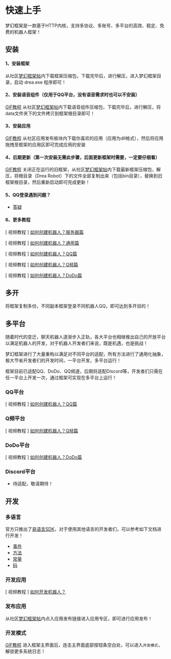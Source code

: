 # 快速上手

梦幻框架是一款基于HTTP内核，支持多协议、多账号、多平台的高效、稳定、免费的机器人框架！

## 安装

#### 1、安装框架

从社区[梦幻框架帖](https://open.drea.cc/51)内下载框架压缩包，下载完毕后，进行解压，进入梦幻框架目录，启动 drea.exe 程序即可！

#### 2、安装语音组件（仅用于QQ平台，没有语音需求时也可以不安装）

[GIF教程](https://res.drea.cc/img/drea/framework/ui/演示/安装语音组件.gif) 从社区[梦幻框架帖](https://open.drea.cc/51)内下载语音组件压缩包，下载完毕后，进行解压，将data文件夹下的文件拷贝到框架根目录即可！

#### 3、安装应用

[GIF教程](https://res.drea.cc/img/drea/framework/ui/演示/安装应用.gif) 从社区应用发布板块内下载你喜欢的应用（应用为dll格式），然后将应用拖拽至框架的应用区即可完成应用的安装

#### 4、后期更新（第一次安装无需此步骤，后面更新框架时需要，一定要仔细看）

[GIF教程](https://res.drea.cc/img/drea/framework/ui/演示/升级框架.gif) 关闭正在运行的旧框架，从社区[梦幻框架帖](https://open.drea.cc/51)内下载最新框架压缩包，解压，将根目录（Drea Robot）下的文件全部复制出来（包括bin目录），替换到旧框架根目录，然后重新启动即可完成更新！

#### 5、QQ登录遇到问题？

- [答疑](./course.html#%E7%AD%94%E7%96%91)

#### 6、更多教程

[ 视频教程 ] [如何创建机器人？服务器篇](./course.md#%E6%9C%8D%E5%8A%A1%E5%99%A8%E7%AF%87)

[ 视频教程 ] [如何创建机器人？通用篇](./course.md#%E9%80%9A%E7%94%A8%E7%AF%87)

[ 视频教程 ] [如何创建机器人？QQ篇](./course.md#qq%E7%AF%87)

[ 视频教程 ] [如何创建机器人？Q频篇](./course.md#q%E9%A2%91%E7%AF%87)

[ 视频教程 ] [如何创建机器人？DoDo篇](./course.md#dodo%E7%AF%87)

## 多开

将框架复制多份，不同副本框架登录不同机器人QQ，即可达到多开目的！

## 多平台

随着时代的变迁，聊天机器人逐渐步入正轨，各大平台也相继推出自己的开放平台以满足机器人的开发，对于机器人开发者们来说，既是机遇，也是挑战！ 

梦幻框架进行了大量重构以满足对不同平台的适配，所有方法进行了通用化抽象，极大节省开发者们的开发时间，一平台开发，多平台运行！ 

框架目前已适配QQ、DoDo、QQ频道，后期将适配Discord等，开发者们只需在任一平台上开发一次，通过框架可实现在多平台上运行！

### QQ平台

[ 视频教程 ] [如何创建机器人？QQ篇](./course.md#qq%E7%AF%87)

### Q频平台

[ 视频教程 ] [如何创建机器人？Q频篇](./course.md#q%E9%A2%91%E7%AF%87)

### DoDo平台

[ 视频教程 ] [如何创建机器人？DoDo篇](./course.md#dodo%E7%AF%87)

### Discord平台

- 待适配，敬请期待！

## 开发

### 多语言

官方只推出了[易语言SDK](https://open.drea.cc/56)，对于使用其他语言的开发者们，可以参考如下文档进行开发！

- [事件](./event.md)
- [方法](./method.md)
- [常量](./const.md)
- [码](./code.md)

### 开发应用

[ 视频教程 ] [如何开发机器人？](./course.md#%E5%BC%80%E5%8F%91%E6%9C%BA%E5%99%A8%E4%BA%BA)

### 发布应用

从社区[梦幻框架帖](https://open.drea.cc/51)内点入应用发布链接进入应用专区，即可进行应用发布！

### 开发模式

[GIF教程](https://res.drea.cc/img/drea/framework/ui/演示/开发模式.gif) 进入框架主界面后，连击主界面底部按钮条空白处，可以进入`开发模式`，解锁更多系统日志！